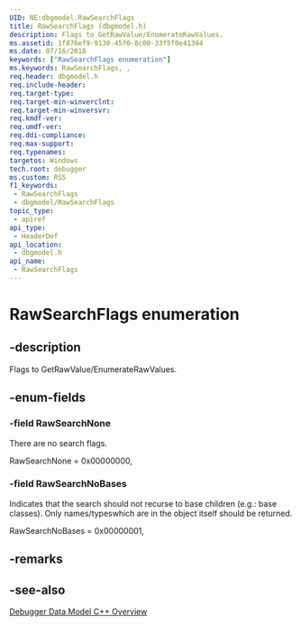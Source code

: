 ```yaml
---
UID: NE:dbgmodel.RawSearchFlags
title: RawSearchFlags (dbgmodel.h)
description: Flags to GetRawValue/EnumerateRawValues.
ms.assetid: 1f876ef9-9130-45f0-8c00-33f5f0e41344
ms.date: 07/16/2018
keywords: ["RawSearchFlags enumeration"]
ms.keywords: RawSearchFlags, ,
req.header: dbgmodel.h
req.include-header: 
req.target-type: 
req.target-min-winverclnt: 
req.target-min-winversvr: 
req.kmdf-ver: 
req.umdf-ver: 
req.ddi-compliance: 
req.max-support: 
req.typenames: 
targetos: Windows
tech.root: debugger
ms.custom: RS5
f1_keywords:
 - RawSearchFlags
 - dbgmodel/RawSearchFlags
topic_type:
 - apiref
api_type:
 - HeaderDef
api_location:
 - dbgmodel.h
api_name:
 - RawSearchFlags
---
```


# RawSearchFlags enumeration


## -description

Flags to GetRawValue/EnumerateRawValues.

## -enum-fields

### -field RawSearchNone 

There are no search flags. 

RawSearchNone = 0x00000000,

### -field RawSearchNoBases 

Indicates that the search should not recurse to base children (e.g.: base classes).  Only names/typeswhich are in the object itself should be returned.

RawSearchNoBases = 0x00000001,

## -remarks

## -see-also

[Debugger Data Model C++ Overview](https://docs.microsoft.com/windows-hardware/drivers/debugger/data-model-cpp-overview)


